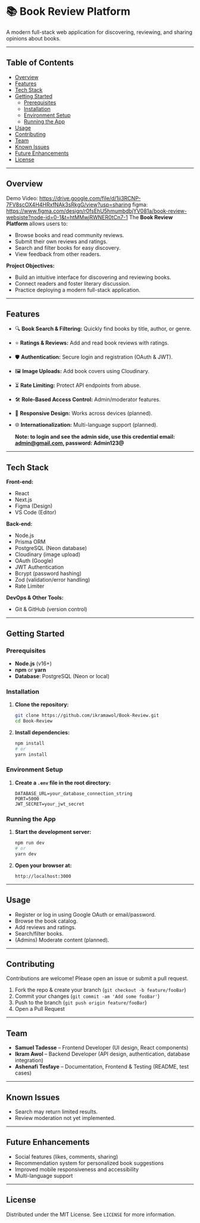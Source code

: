 # 📚 Book Review Platform

A modern full-stack web application for discovering, reviewing, and sharing opinions about books.

---

## Table of Contents
- [Overview](#overview)
- [Features](#features)
- [Tech Stack](#tech-stack)
- [Getting Started](#getting-started)
  - [Prerequisites](#prerequisites)
  - [Installation](#installation)
  - [Environment Setup](#environment-setup)
  - [Running the App](#running-the-app)
- [Usage](#usage)
- [Contributing](#contributing)
- [Team](#team)
- [Known Issues](#known-issues)
- [Future Enhancements](#future-enhancements)
- [License](#license)

---

## Overview
Demo Video: https://drive.google.com/file/d/1ji3RCNP-7FV8scOX4H4HRxfNAk3sRkgG/view?usp=sharing
figma: https://www.figma.com/design/r0fsEhU5hmumbdbjYV081a/book-review-websiste?node-id=0-1&t=htMMwjRWNER0tCn7-1
The **Book Review Platform** allows users to:
- Browse books and read community reviews.
- Submit their own reviews and ratings.
- Search and filter books for easy discovery.
- View feedback from other readers.

**Project Objectives:**
- Build an intuitive interface for discovering and reviewing books.
- Connect readers and foster literary discussion.
- Practice deploying a modern full-stack application.

---

## Features

- 🔍 **Book Search & Filtering:** Quickly find books by title, author, or genre.
- ⭐ **Ratings & Reviews:** Add and read book reviews with ratings.
- 🛡️ **Authentication:** Secure login and registration (OAuth & JWT).
- 🖼️ **Image Uploads:** Add book covers using Cloudinary.
- ⏳ **Rate Limiting:** Protect API endpoints from abuse.
- 🛠️ **Role-Based Access Control:** Admin/moderator features.
- 🧩 **Responsive Design:** Works across devices (planned).
- 🌐 **Internationalization:** Multi-language support (planned).
  
  <b> Note:  to login and see the admin side, use this credential email: admin@gmail.com, password: Admin123@</b>

---

## Tech Stack

**Front-end:**
- React
- Next.js
- Figma (Design)
- VS Code (Editor)

**Back-end:**
- Node.js
- Prisma ORM
- PostgreSQL (Neon database)
- Cloudinary (image upload)
- OAuth (Google)
- JWT Authentication
- Bcrypt (password hashing)
- Zod (validation/error handling)
- Rate Limiter

**DevOps & Other Tools:**
- Git & GitHub (version control)

---

## Getting Started

### Prerequisites

- **Node.js** (v16+)
- **npm** or **yarn**
- **Database**: PostgreSQL (Neon or local)

### Installation

1. **Clone the repository:**
   ```bash
   git clone https://github.com/ikramawol/Book-Review.git
   cd Book-Review
   ```

2. **Install dependencies:**
   ```bash
   npm install
   # or
   yarn install
   ```

### Environment Setup

1. **Create a `.env` file in the root directory:**
   ```
   DATABASE_URL=your_database_connection_string
   PORT=5000
   JWT_SECRET=your_jwt_secret
   ```

### Running the App

1. **Start the development server:**
   ```bash
   npm run dev
   # or
   yarn dev
   ```

2. **Open your browser at:**
   ```
   http://localhost:3000
   ```

---

## Usage

- Register or log in using Google OAuth or email/password.
- Browse the book catalog.
- Add reviews and ratings.
- Search/filter books.
- (Admins) Moderate content (planned).

---

## Contributing

Contributions are welcome! Please open an issue or submit a pull request.

1. Fork the repo & create your branch (`git checkout -b feature/fooBar`)
2. Commit your changes (`git commit -am 'Add some fooBar'`)
3. Push to the branch (`git push origin feature/fooBar`)
4. Open a Pull Request

---

## Team

- **Samuel Tadesse** – Frontend Developer (UI design, React components)
- **Ikram Awol** – Backend Developer (API design, authentication, database integration)
- **Ashenafi Tesfaye** – Documentation, Frontend & Testing (README, test cases)

---

## Known Issues

- Search may return limited results.
- Review moderation not yet implemented.

---

## Future Enhancements

- Social features (likes, comments, sharing)
- Recommendation system for personalized book suggestions
- Improved mobile responsiveness and accessibility
- Multi-language support

---

## License

Distributed under the MIT License. See `LICENSE` for more information.

